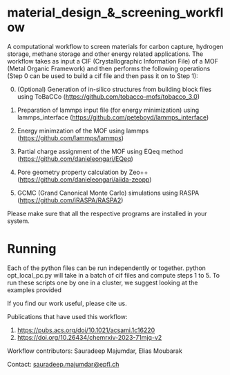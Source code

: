 # material_design_&_screening_workflow
A computational workflow to screen materials for carbon capture, hydrogen storage, methane storage and other energy related applications. The workflow takes as input a CIF (Crystallographic Information File) of a MOF (Metal Organic Framework) and then performs the following operations (Step 0 can be used to build a cif file and then pass it on to Step 1):

0. (Optional) Generation of in-silico structures from building block files using ToBaCCo (https://github.com/tobacco-mofs/tobacco_3.0)

1. Preparation of lammps input file (for energy minimization) using lammps_interface (https://github.com/peteboyd/lammps_interface)
2. Energy minimzation of the MOF using lammps (https://github.com/lammps/lammps)
3. Partial charge assignment of the MOF using EQeq method (https://github.com/danieleongari/EQeq)
4. Pore geometry property calculation by Zeo++ (https://github.com/danieleongari/aiida-zeopp)
5. GCMC (Grand Canonical Monte Carlo) simulations using RASPA (https://github.com/iRASPA/RASPA2)

Please make sure that all the respective programs are installed in your system. 


# Running
Each of the python files can be run independently or together.
python opt_local_pc.py will take in a batch of cif files and compute steps 1 to 5. 
To run these scripts one by one in a cluster, we suggest looking at the examples provided





If you find our work useful, please cite us.

Publications that have used this workflow:
1. https://pubs.acs.org/doi/10.1021/acsami.1c16220
2. https://doi.org/10.26434/chemrxiv-2023-71mjq-v2

Workflow contributors: Sauradeep Majumdar, Elias Moubarak

Contact: sauradeep.majumdar@epfl.ch
